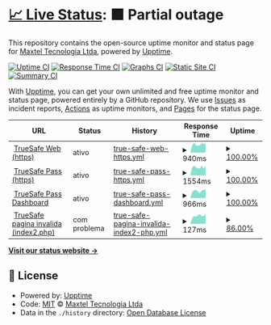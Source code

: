 # [📈 Live Status](https://status.truesafeweb.com.br): <!--live status--> **🟧 Partial outage**

This repository contains the open-source uptime monitor and status page for [Maxtel Tecnologia Ltda](https://www.maxtel.com.br), powered by [Upptime](https://github.com/upptime/upptime).

[![Uptime CI](https://github.com/Maxtel-Tecnologia/TrueSafe-Web-Status-Page/workflows/Uptime%20CI/badge.svg)](https://github.com/Maxtel-Tecnologia/TrueSafe-Web-Status-Page/actions?query=workflow%3A%22Uptime+CI%22)
[![Response Time CI](https://github.com/Maxtel-Tecnologia/TrueSafe-Web-Status-Page/workflows/Response%20Time%20CI/badge.svg)](https://github.com/Maxtel-Tecnologia/TrueSafe-Web-Status-Page/actions?query=workflow%3A%22Response+Time+CI%22)
[![Graphs CI](https://github.com/Maxtel-Tecnologia/TrueSafe-Web-Status-Page/workflows/Graphs%20CI/badge.svg)](https://github.com/Maxtel-Tecnologia/TrueSafe-Web-Status-Page/actions?query=workflow%3A%22Graphs+CI%22)
[![Static Site CI](https://github.com/Maxtel-Tecnologia/TrueSafe-Web-Status-Page/workflows/Static%20Site%20CI/badge.svg)](https://github.com/Maxtel-Tecnologia/TrueSafe-Web-Status-Page/actions?query=workflow%3A%22Static+Site+CI%22)
[![Summary CI](https://github.com/Maxtel-Tecnologia/TrueSafe-Web-Status-Page/workflows/Summary%20CI/badge.svg)](https://github.com/Maxtel-Tecnologia/TrueSafe-Web-Status-Page/actions?query=workflow%3A%22Summary+CI%22)

With [Upptime](https://upptime.js.org), you can get your own unlimited and free uptime monitor and status page, powered entirely by a GitHub repository. We use [Issues](https://github.com/Maxtel-Tecnologia/TrueSafe-Web-Status-Page/issues) as incident reports, [Actions](https://github.com/Maxtel-Tecnologia/TrueSafe-Web-Status-Page/actions) as uptime monitors, and [Pages](https://status.truesafeweb.com.br) for the status page.

<!--start: status pages-->
<!-- This summary is generated by Upptime (https://github.com/upptime/upptime) -->
<!-- Do not edit this manually, your changes will be overwritten -->
<!-- prettier-ignore -->
| URL | Status | History | Response Time | Uptime |
| --- | ------ | ------- | ------------- | ------ |
| <img alt="" src="https://www.truesafeweb.com.br/imagens/icons/principal/truesafe.ico" height="13"> [TrueSafe Web (https)](https://www.truesafeweb.com.br) | ativo | [true-safe-web-https.yml](https://github.com/Maxtel-Tecnologia/TrueSafe-Web-Status-Page/commits/HEAD/history/true-safe-web-https.yml) | <details><summary><img alt="Response time graph" src="./graphs/true-safe-web-https/response-time-week.png" height="20"> 940ms</summary><br><a href="https://Maxtel-Tecnologia.github.io/TrueSafe-Web-Status-Page/history/true-safe-web-https"><img alt="Response time 940" src="https://img.shields.io/endpoint?url=https%3A%2F%2Fraw.githubusercontent.com%2FMaxtel-Tecnologia%2FTrueSafe-Web-Status-Page%2FHEAD%2Fapi%2Ftrue-safe-web-https%2Fresponse-time.json"></a><br><a href="https://Maxtel-Tecnologia.github.io/TrueSafe-Web-Status-Page/history/true-safe-web-https"><img alt="24-hour response time 940" src="https://img.shields.io/endpoint?url=https%3A%2F%2Fraw.githubusercontent.com%2FMaxtel-Tecnologia%2FTrueSafe-Web-Status-Page%2FHEAD%2Fapi%2Ftrue-safe-web-https%2Fresponse-time-day.json"></a><br><a href="https://Maxtel-Tecnologia.github.io/TrueSafe-Web-Status-Page/history/true-safe-web-https"><img alt="7-day response time 940" src="https://img.shields.io/endpoint?url=https%3A%2F%2Fraw.githubusercontent.com%2FMaxtel-Tecnologia%2FTrueSafe-Web-Status-Page%2FHEAD%2Fapi%2Ftrue-safe-web-https%2Fresponse-time-week.json"></a><br><a href="https://Maxtel-Tecnologia.github.io/TrueSafe-Web-Status-Page/history/true-safe-web-https"><img alt="30-day response time 940" src="https://img.shields.io/endpoint?url=https%3A%2F%2Fraw.githubusercontent.com%2FMaxtel-Tecnologia%2FTrueSafe-Web-Status-Page%2FHEAD%2Fapi%2Ftrue-safe-web-https%2Fresponse-time-month.json"></a><br><a href="https://Maxtel-Tecnologia.github.io/TrueSafe-Web-Status-Page/history/true-safe-web-https"><img alt="1-year response time 940" src="https://img.shields.io/endpoint?url=https%3A%2F%2Fraw.githubusercontent.com%2FMaxtel-Tecnologia%2FTrueSafe-Web-Status-Page%2FHEAD%2Fapi%2Ftrue-safe-web-https%2Fresponse-time-year.json"></a></details> | <details><summary><a href="https://Maxtel-Tecnologia.github.io/TrueSafe-Web-Status-Page/history/true-safe-web-https">100.00%</a></summary><a href="https://Maxtel-Tecnologia.github.io/TrueSafe-Web-Status-Page/history/true-safe-web-https"><img alt="All-time uptime 100.00%" src="https://img.shields.io/endpoint?url=https%3A%2F%2Fraw.githubusercontent.com%2FMaxtel-Tecnologia%2FTrueSafe-Web-Status-Page%2FHEAD%2Fapi%2Ftrue-safe-web-https%2Fuptime.json"></a><br><a href="https://Maxtel-Tecnologia.github.io/TrueSafe-Web-Status-Page/history/true-safe-web-https"><img alt="24-hour uptime 100.00%" src="https://img.shields.io/endpoint?url=https%3A%2F%2Fraw.githubusercontent.com%2FMaxtel-Tecnologia%2FTrueSafe-Web-Status-Page%2FHEAD%2Fapi%2Ftrue-safe-web-https%2Fuptime-day.json"></a><br><a href="https://Maxtel-Tecnologia.github.io/TrueSafe-Web-Status-Page/history/true-safe-web-https"><img alt="7-day uptime 100.00%" src="https://img.shields.io/endpoint?url=https%3A%2F%2Fraw.githubusercontent.com%2FMaxtel-Tecnologia%2FTrueSafe-Web-Status-Page%2FHEAD%2Fapi%2Ftrue-safe-web-https%2Fuptime-week.json"></a><br><a href="https://Maxtel-Tecnologia.github.io/TrueSafe-Web-Status-Page/history/true-safe-web-https"><img alt="30-day uptime 100.00%" src="https://img.shields.io/endpoint?url=https%3A%2F%2Fraw.githubusercontent.com%2FMaxtel-Tecnologia%2FTrueSafe-Web-Status-Page%2FHEAD%2Fapi%2Ftrue-safe-web-https%2Fuptime-month.json"></a><br><a href="https://Maxtel-Tecnologia.github.io/TrueSafe-Web-Status-Page/history/true-safe-web-https"><img alt="1-year uptime 100.00%" src="https://img.shields.io/endpoint?url=https%3A%2F%2Fraw.githubusercontent.com%2FMaxtel-Tecnologia%2FTrueSafe-Web-Status-Page%2FHEAD%2Fapi%2Ftrue-safe-web-https%2Fuptime-year.json"></a></details>
| <img alt="" src="https://www.truesafeweb.com.br/imagens/icons/principal/truesafe.ico" height="13"> [TrueSafe Pass (https)](https://www.truesafepass.com.br) | ativo | [true-safe-pass-https.yml](https://github.com/Maxtel-Tecnologia/TrueSafe-Web-Status-Page/commits/HEAD/history/true-safe-pass-https.yml) | <details><summary><img alt="Response time graph" src="./graphs/true-safe-pass-https/response-time-week.png" height="20"> 1554ms</summary><br><a href="https://Maxtel-Tecnologia.github.io/TrueSafe-Web-Status-Page/history/true-safe-pass-https"><img alt="Response time 1554" src="https://img.shields.io/endpoint?url=https%3A%2F%2Fraw.githubusercontent.com%2FMaxtel-Tecnologia%2FTrueSafe-Web-Status-Page%2FHEAD%2Fapi%2Ftrue-safe-pass-https%2Fresponse-time.json"></a><br><a href="https://Maxtel-Tecnologia.github.io/TrueSafe-Web-Status-Page/history/true-safe-pass-https"><img alt="24-hour response time 1554" src="https://img.shields.io/endpoint?url=https%3A%2F%2Fraw.githubusercontent.com%2FMaxtel-Tecnologia%2FTrueSafe-Web-Status-Page%2FHEAD%2Fapi%2Ftrue-safe-pass-https%2Fresponse-time-day.json"></a><br><a href="https://Maxtel-Tecnologia.github.io/TrueSafe-Web-Status-Page/history/true-safe-pass-https"><img alt="7-day response time 1554" src="https://img.shields.io/endpoint?url=https%3A%2F%2Fraw.githubusercontent.com%2FMaxtel-Tecnologia%2FTrueSafe-Web-Status-Page%2FHEAD%2Fapi%2Ftrue-safe-pass-https%2Fresponse-time-week.json"></a><br><a href="https://Maxtel-Tecnologia.github.io/TrueSafe-Web-Status-Page/history/true-safe-pass-https"><img alt="30-day response time 1554" src="https://img.shields.io/endpoint?url=https%3A%2F%2Fraw.githubusercontent.com%2FMaxtel-Tecnologia%2FTrueSafe-Web-Status-Page%2FHEAD%2Fapi%2Ftrue-safe-pass-https%2Fresponse-time-month.json"></a><br><a href="https://Maxtel-Tecnologia.github.io/TrueSafe-Web-Status-Page/history/true-safe-pass-https"><img alt="1-year response time 1554" src="https://img.shields.io/endpoint?url=https%3A%2F%2Fraw.githubusercontent.com%2FMaxtel-Tecnologia%2FTrueSafe-Web-Status-Page%2FHEAD%2Fapi%2Ftrue-safe-pass-https%2Fresponse-time-year.json"></a></details> | <details><summary><a href="https://Maxtel-Tecnologia.github.io/TrueSafe-Web-Status-Page/history/true-safe-pass-https">100.00%</a></summary><a href="https://Maxtel-Tecnologia.github.io/TrueSafe-Web-Status-Page/history/true-safe-pass-https"><img alt="All-time uptime 100.00%" src="https://img.shields.io/endpoint?url=https%3A%2F%2Fraw.githubusercontent.com%2FMaxtel-Tecnologia%2FTrueSafe-Web-Status-Page%2FHEAD%2Fapi%2Ftrue-safe-pass-https%2Fuptime.json"></a><br><a href="https://Maxtel-Tecnologia.github.io/TrueSafe-Web-Status-Page/history/true-safe-pass-https"><img alt="24-hour uptime 100.00%" src="https://img.shields.io/endpoint?url=https%3A%2F%2Fraw.githubusercontent.com%2FMaxtel-Tecnologia%2FTrueSafe-Web-Status-Page%2FHEAD%2Fapi%2Ftrue-safe-pass-https%2Fuptime-day.json"></a><br><a href="https://Maxtel-Tecnologia.github.io/TrueSafe-Web-Status-Page/history/true-safe-pass-https"><img alt="7-day uptime 100.00%" src="https://img.shields.io/endpoint?url=https%3A%2F%2Fraw.githubusercontent.com%2FMaxtel-Tecnologia%2FTrueSafe-Web-Status-Page%2FHEAD%2Fapi%2Ftrue-safe-pass-https%2Fuptime-week.json"></a><br><a href="https://Maxtel-Tecnologia.github.io/TrueSafe-Web-Status-Page/history/true-safe-pass-https"><img alt="30-day uptime 100.00%" src="https://img.shields.io/endpoint?url=https%3A%2F%2Fraw.githubusercontent.com%2FMaxtel-Tecnologia%2FTrueSafe-Web-Status-Page%2FHEAD%2Fapi%2Ftrue-safe-pass-https%2Fuptime-month.json"></a><br><a href="https://Maxtel-Tecnologia.github.io/TrueSafe-Web-Status-Page/history/true-safe-pass-https"><img alt="1-year uptime 100.00%" src="https://img.shields.io/endpoint?url=https%3A%2F%2Fraw.githubusercontent.com%2FMaxtel-Tecnologia%2FTrueSafe-Web-Status-Page%2FHEAD%2Fapi%2Ftrue-safe-pass-https%2Fuptime-year.json"></a></details>
| <img alt="" src="https://www.truesafeweb.com.br/imagens/icons/principal/truesafe.ico" height="13"> [TrueSafe Pass Dashboard](https://dashboard.truesafepass.com.br) | ativo | [true-safe-pass-dashboard.yml](https://github.com/Maxtel-Tecnologia/TrueSafe-Web-Status-Page/commits/HEAD/history/true-safe-pass-dashboard.yml) | <details><summary><img alt="Response time graph" src="./graphs/true-safe-pass-dashboard/response-time-week.png" height="20"> 966ms</summary><br><a href="https://Maxtel-Tecnologia.github.io/TrueSafe-Web-Status-Page/history/true-safe-pass-dashboard"><img alt="Response time 966" src="https://img.shields.io/endpoint?url=https%3A%2F%2Fraw.githubusercontent.com%2FMaxtel-Tecnologia%2FTrueSafe-Web-Status-Page%2FHEAD%2Fapi%2Ftrue-safe-pass-dashboard%2Fresponse-time.json"></a><br><a href="https://Maxtel-Tecnologia.github.io/TrueSafe-Web-Status-Page/history/true-safe-pass-dashboard"><img alt="24-hour response time 966" src="https://img.shields.io/endpoint?url=https%3A%2F%2Fraw.githubusercontent.com%2FMaxtel-Tecnologia%2FTrueSafe-Web-Status-Page%2FHEAD%2Fapi%2Ftrue-safe-pass-dashboard%2Fresponse-time-day.json"></a><br><a href="https://Maxtel-Tecnologia.github.io/TrueSafe-Web-Status-Page/history/true-safe-pass-dashboard"><img alt="7-day response time 966" src="https://img.shields.io/endpoint?url=https%3A%2F%2Fraw.githubusercontent.com%2FMaxtel-Tecnologia%2FTrueSafe-Web-Status-Page%2FHEAD%2Fapi%2Ftrue-safe-pass-dashboard%2Fresponse-time-week.json"></a><br><a href="https://Maxtel-Tecnologia.github.io/TrueSafe-Web-Status-Page/history/true-safe-pass-dashboard"><img alt="30-day response time 966" src="https://img.shields.io/endpoint?url=https%3A%2F%2Fraw.githubusercontent.com%2FMaxtel-Tecnologia%2FTrueSafe-Web-Status-Page%2FHEAD%2Fapi%2Ftrue-safe-pass-dashboard%2Fresponse-time-month.json"></a><br><a href="https://Maxtel-Tecnologia.github.io/TrueSafe-Web-Status-Page/history/true-safe-pass-dashboard"><img alt="1-year response time 966" src="https://img.shields.io/endpoint?url=https%3A%2F%2Fraw.githubusercontent.com%2FMaxtel-Tecnologia%2FTrueSafe-Web-Status-Page%2FHEAD%2Fapi%2Ftrue-safe-pass-dashboard%2Fresponse-time-year.json"></a></details> | <details><summary><a href="https://Maxtel-Tecnologia.github.io/TrueSafe-Web-Status-Page/history/true-safe-pass-dashboard">100.00%</a></summary><a href="https://Maxtel-Tecnologia.github.io/TrueSafe-Web-Status-Page/history/true-safe-pass-dashboard"><img alt="All-time uptime 100.00%" src="https://img.shields.io/endpoint?url=https%3A%2F%2Fraw.githubusercontent.com%2FMaxtel-Tecnologia%2FTrueSafe-Web-Status-Page%2FHEAD%2Fapi%2Ftrue-safe-pass-dashboard%2Fuptime.json"></a><br><a href="https://Maxtel-Tecnologia.github.io/TrueSafe-Web-Status-Page/history/true-safe-pass-dashboard"><img alt="24-hour uptime 100.00%" src="https://img.shields.io/endpoint?url=https%3A%2F%2Fraw.githubusercontent.com%2FMaxtel-Tecnologia%2FTrueSafe-Web-Status-Page%2FHEAD%2Fapi%2Ftrue-safe-pass-dashboard%2Fuptime-day.json"></a><br><a href="https://Maxtel-Tecnologia.github.io/TrueSafe-Web-Status-Page/history/true-safe-pass-dashboard"><img alt="7-day uptime 100.00%" src="https://img.shields.io/endpoint?url=https%3A%2F%2Fraw.githubusercontent.com%2FMaxtel-Tecnologia%2FTrueSafe-Web-Status-Page%2FHEAD%2Fapi%2Ftrue-safe-pass-dashboard%2Fuptime-week.json"></a><br><a href="https://Maxtel-Tecnologia.github.io/TrueSafe-Web-Status-Page/history/true-safe-pass-dashboard"><img alt="30-day uptime 100.00%" src="https://img.shields.io/endpoint?url=https%3A%2F%2Fraw.githubusercontent.com%2FMaxtel-Tecnologia%2FTrueSafe-Web-Status-Page%2FHEAD%2Fapi%2Ftrue-safe-pass-dashboard%2Fuptime-month.json"></a><br><a href="https://Maxtel-Tecnologia.github.io/TrueSafe-Web-Status-Page/history/true-safe-pass-dashboard"><img alt="1-year uptime 100.00%" src="https://img.shields.io/endpoint?url=https%3A%2F%2Fraw.githubusercontent.com%2FMaxtel-Tecnologia%2FTrueSafe-Web-Status-Page%2FHEAD%2Fapi%2Ftrue-safe-pass-dashboard%2Fuptime-year.json"></a></details>
| <img alt="" src="https://www.truesafeweb.com.br/imagens/icons/principal/truesafe.ico" height="13"> [TrueSafe pagina invalida (index2.php)](https://www.truesafeweb.com.br/index2.php) | com problema | [true-safe-pagina-invalida-index2-php.yml](https://github.com/Maxtel-Tecnologia/TrueSafe-Web-Status-Page/commits/HEAD/history/true-safe-pagina-invalida-index2-php.yml) | <details><summary><img alt="Response time graph" src="./graphs/true-safe-pagina-invalida-index2-php/response-time-week.png" height="20"> 127ms</summary><br><a href="https://Maxtel-Tecnologia.github.io/TrueSafe-Web-Status-Page/history/true-safe-pagina-invalida-index2-php"><img alt="Response time 127" src="https://img.shields.io/endpoint?url=https%3A%2F%2Fraw.githubusercontent.com%2FMaxtel-Tecnologia%2FTrueSafe-Web-Status-Page%2FHEAD%2Fapi%2Ftrue-safe-pagina-invalida-index2-php%2Fresponse-time.json"></a><br><a href="https://Maxtel-Tecnologia.github.io/TrueSafe-Web-Status-Page/history/true-safe-pagina-invalida-index2-php"><img alt="24-hour response time 127" src="https://img.shields.io/endpoint?url=https%3A%2F%2Fraw.githubusercontent.com%2FMaxtel-Tecnologia%2FTrueSafe-Web-Status-Page%2FHEAD%2Fapi%2Ftrue-safe-pagina-invalida-index2-php%2Fresponse-time-day.json"></a><br><a href="https://Maxtel-Tecnologia.github.io/TrueSafe-Web-Status-Page/history/true-safe-pagina-invalida-index2-php"><img alt="7-day response time 127" src="https://img.shields.io/endpoint?url=https%3A%2F%2Fraw.githubusercontent.com%2FMaxtel-Tecnologia%2FTrueSafe-Web-Status-Page%2FHEAD%2Fapi%2Ftrue-safe-pagina-invalida-index2-php%2Fresponse-time-week.json"></a><br><a href="https://Maxtel-Tecnologia.github.io/TrueSafe-Web-Status-Page/history/true-safe-pagina-invalida-index2-php"><img alt="30-day response time 127" src="https://img.shields.io/endpoint?url=https%3A%2F%2Fraw.githubusercontent.com%2FMaxtel-Tecnologia%2FTrueSafe-Web-Status-Page%2FHEAD%2Fapi%2Ftrue-safe-pagina-invalida-index2-php%2Fresponse-time-month.json"></a><br><a href="https://Maxtel-Tecnologia.github.io/TrueSafe-Web-Status-Page/history/true-safe-pagina-invalida-index2-php"><img alt="1-year response time 127" src="https://img.shields.io/endpoint?url=https%3A%2F%2Fraw.githubusercontent.com%2FMaxtel-Tecnologia%2FTrueSafe-Web-Status-Page%2FHEAD%2Fapi%2Ftrue-safe-pagina-invalida-index2-php%2Fresponse-time-year.json"></a></details> | <details><summary><a href="https://Maxtel-Tecnologia.github.io/TrueSafe-Web-Status-Page/history/true-safe-pagina-invalida-index2-php">86.00%</a></summary><a href="https://Maxtel-Tecnologia.github.io/TrueSafe-Web-Status-Page/history/true-safe-pagina-invalida-index2-php"><img alt="All-time uptime 86.00%" src="https://img.shields.io/endpoint?url=https%3A%2F%2Fraw.githubusercontent.com%2FMaxtel-Tecnologia%2FTrueSafe-Web-Status-Page%2FHEAD%2Fapi%2Ftrue-safe-pagina-invalida-index2-php%2Fuptime.json"></a><br><a href="https://Maxtel-Tecnologia.github.io/TrueSafe-Web-Status-Page/history/true-safe-pagina-invalida-index2-php"><img alt="24-hour uptime 86.00%" src="https://img.shields.io/endpoint?url=https%3A%2F%2Fraw.githubusercontent.com%2FMaxtel-Tecnologia%2FTrueSafe-Web-Status-Page%2FHEAD%2Fapi%2Ftrue-safe-pagina-invalida-index2-php%2Fuptime-day.json"></a><br><a href="https://Maxtel-Tecnologia.github.io/TrueSafe-Web-Status-Page/history/true-safe-pagina-invalida-index2-php"><img alt="7-day uptime 86.00%" src="https://img.shields.io/endpoint?url=https%3A%2F%2Fraw.githubusercontent.com%2FMaxtel-Tecnologia%2FTrueSafe-Web-Status-Page%2FHEAD%2Fapi%2Ftrue-safe-pagina-invalida-index2-php%2Fuptime-week.json"></a><br><a href="https://Maxtel-Tecnologia.github.io/TrueSafe-Web-Status-Page/history/true-safe-pagina-invalida-index2-php"><img alt="30-day uptime 86.00%" src="https://img.shields.io/endpoint?url=https%3A%2F%2Fraw.githubusercontent.com%2FMaxtel-Tecnologia%2FTrueSafe-Web-Status-Page%2FHEAD%2Fapi%2Ftrue-safe-pagina-invalida-index2-php%2Fuptime-month.json"></a><br><a href="https://Maxtel-Tecnologia.github.io/TrueSafe-Web-Status-Page/history/true-safe-pagina-invalida-index2-php"><img alt="1-year uptime 86.00%" src="https://img.shields.io/endpoint?url=https%3A%2F%2Fraw.githubusercontent.com%2FMaxtel-Tecnologia%2FTrueSafe-Web-Status-Page%2FHEAD%2Fapi%2Ftrue-safe-pagina-invalida-index2-php%2Fuptime-year.json"></a></details>

<!--end: status pages-->

[**Visit our status website →**](https://status.truesafeweb.com.br)

## 📄 License

- Powered by: [Upptime](https://github.com/upptime/upptime)
- Code: [MIT](./LICENSE) © [Maxtel Tecnologia Ltda](https://www.maxtel.com.br)
- Data in the `./history` directory: [Open Database License](https://opendatacommons.org/licenses/odbl/1-0/)
